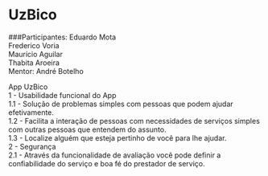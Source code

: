 # UzBico

###Participantes:
Eduardo Mota <br/>
Frederico Voria <br/>
Maurício Aguilar <br/>
Thabita Aroeira <br/>
Mentor: André Botelho <br/>


App UzBico <br/>
1 - Usabilidade funcional do App <br/>
	1.1 - Solução de problemas simples com pessoas que podem ajudar efetivamente. <br/>
	1.2 - Facilita a interação de pessoas com necessidades de serviços simples com outras pessoas que entendem do assunto. <br/>
	1.3 - Localize alguém que esteja pertinho de você para lhe ajudar. <br/>
2 - Segurança <br/>
	2.1 - Através da funcionalidade de avaliação você pode definir a confiabilidade do serviço e boa fé do prestador de serviço. <br/>

